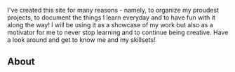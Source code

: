 I've created this site for many reasons - namely, to organize my proudest projects, to document the things I learn everyday and to have fun with it along the way! I will be using it as a showcase of my work but also as a motivator for me to never stop learning and to continue being creative. Have a look around and get to know me and my skillsets!

## About 

